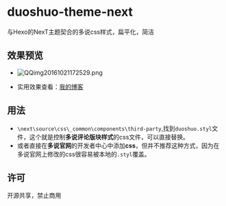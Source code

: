 # duoshuo-theme-next

与Hexo的NexT主题契合的多说css样式，扁平化，简洁

## 效果预览

- ![QQimg20161021172529.png](https://github.com/lnaif/lnaif.github.io/blob/master/uploads/QQimg20161021172529.png?raw=true)
  ​      


- 实用效果查看：[我的博客](http://lnaif.github.io/2016/10/21/duoshuo-theme-next/#more)

## 用法

- `\next\source\css\_common\components\third-party`,找到`duoshuo.styl`文件，这个就是控制**多说评论版块样式**的css文件，可以直接替换。
- 或者直接在**多说官网**的开发者中心中添加**css**，但并不推荐这种方式，因为在多说官网上修改的css很容易被本地的`.styl`覆盖。

## 许可

开源共享，禁止商用